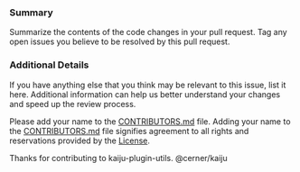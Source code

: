 ### Summary
Summarize the contents of the code changes in your pull request. Tag any open issues you believe to be resolved by this pull request.

### Additional Details
If you have anything else that you think may be relevant to this issue, list it here. Additional information can help us better understand your changes and speed up the review process.

Please add your name to the [CONTRIBUTORS.md] file. Adding your name to the [CONTRIBUTORS.md] file signifies agreement to all rights and reservations provided by the [License].

Thanks for contributing to kaiju-plugin-utils.
@cerner/kaiju

[CONTRIBUTORS.md]: ../blob/main/CONTRIBUTORS.md
[License]: ../blob/main/LICENSE
